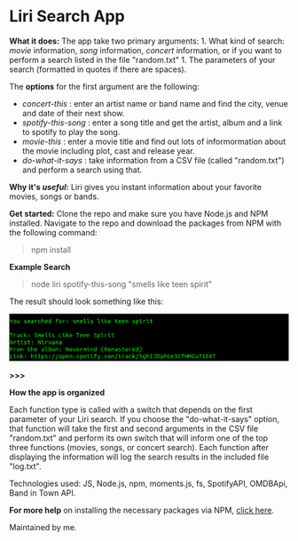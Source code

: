 # Liri Search App

**What it does:**
The app take two primary arguments:
	1. What kind of search: *movie* information, *song* information, *concert* information, or if you want to perform a search listed in the file "random.txt"
	1. The parameters of your search (formatted in quotes if there are spaces).

The **options** for the first argument are the following:

 * *concert-this* : enter an artist name or band name and find the city, venue and date of their next show. 
 * *spotify-this-song* : enter a song title and get the artist, album and a link to spotify to play the song. 
 * *movie-this* : enter a movie title and find out lots of informormation about the movie including plot, cast and release year.
 * *do-what-it-says* : take information from a CSV file (called "random.txt") and perform a search using that.

**Why it's *useful*:**
Liri gives you instant information about your favorite movies, songs or bands.

**Get started:**
Clone the repo and make sure you have Node.js and NPM installed. Navigate to the repo and download the packages from NPM with the following command:

> npm install

**Example Search**

> node liri spotify-this-song "smells like teen spirit"

The result should look something like this:

![example.png](example.png)


**>>>**

**How the app is organized**

Each function type is called with a switch that depends on the first parameter of your Liri search.
If you choose the "do-what-it-says" option, that function will take the first and second arguments in the CSV file "random.txt" and perform its own switch that will inform one of the top three functions (movies, songs, or concert search). Each function after displaying the information will log the search results in the included file "log.txt".

Technologies used: JS, Node.js, npm, moments.js, fs, SpotifyAPI, OMDBApi, Band in Town API. 



**For more help** on installing the necessary packages via NPM, [click here](https://www.npmjs.com/).

Maintained by me.
